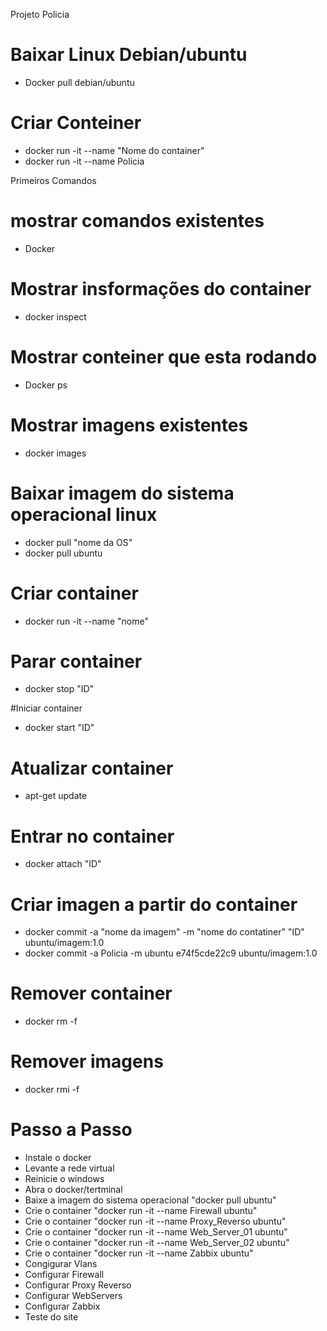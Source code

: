 Projeto Policia

# Baixar Linux Debian/ubuntu
- Docker pull debian/ubuntu

# Criar Conteiner
- docker run -it --name "Nome do container"
- docker run -it --name Policia

Primeiros Comandos
# mostrar comandos existentes
- Docker 

# Mostrar insformações do container
- docker inspect

# Mostrar conteiner que esta rodando
- Docker ps

# Mostrar imagens existentes
- docker images

# Baixar imagem do sistema operacional linux
- docker pull "nome da OS"
- docker pull ubuntu

# Criar container
- docker run -it --name "nome"

# Parar container
- docker stop "ID"

#Iniciar container
- docker start "ID"

# Atualizar container
- apt-get update

# Entrar no container
- docker attach "ID"

# Criar imagen a partir do container
- docker commit -a "nome da imagem" -m "nome do contatiner" "ID" ubuntu/imagem:1.0
- docker commit -a Policia -m ubuntu e74f5cde22c9 ubuntu/imagem:1.0

# Remover container
- docker rm -f

# Remover imagens
- docker rmi -f

# Passo a Passo
- Instale o docker
- Levante a rede virtual
- Reinicie o windows
- Abra o docker/tertminal
- Baixe a imagem do sistema operacional "docker pull ubuntu"
- Crie o container "docker run -it --name Firewall ubuntu"
- Crie o container "docker run -it --name Proxy_Reverso ubuntu"
- Crie o container "docker run -it --name Web_Server_01 ubuntu"
- Crie o container "docker run -it --name Web_Server_02 ubuntu"
- Crie o container "docker run -it --name Zabbix ubuntu"
- Congigurar Vlans
- Configurar Firewall
- Configurar Proxy Reverso
- Configurar WebServers
- Configurar Zabbix
- Teste do site
